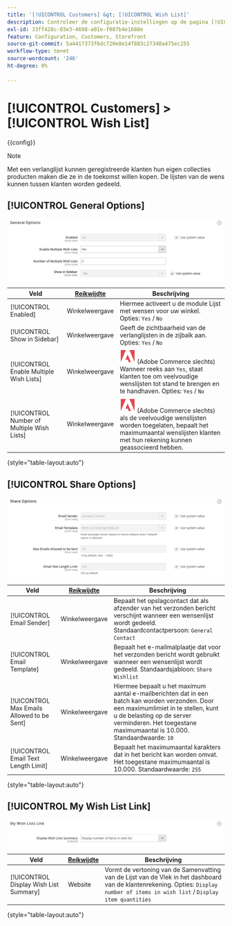 ```yaml
---
title: '[!UICONTROL Customers] &gt; [!UICONTROL Wish List]'
description: Controleer de configuratie-instellingen op de pagina [!UICONTROL Customers] &gt; [!UICONTROL Wish List] van Commerce Admin.
exl-id: 33ff428c-03e3-4698-a01e-f007b4e1688e
feature: Configuration, Customers, Storefront
source-git-commit: 5a4417373f6dc720e8e14f883c27348a475ec255
workflow-type: tm+mt
source-wordcount: '246'
ht-degree: 0%

---
```


# [!UICONTROL Customers] > [!UICONTROL Wish List]

{{config}}

>[!NOTE]
>
>Met een verlanglijst kunnen geregistreerde klanten hun eigen collecties producten maken die ze in de toekomst willen kopen. De lijsten van de wens kunnen tussen klanten worden gedeeld.

## [!UICONTROL General Options]

![ Algemene Opties ](./assets/wishlist-general-options.png)<!-- zoom -->

<!--[General Options](https://experienceleague.adobe.com/nl/docs/commerce-admin/stores-sales/shopper-tools/wish-lists/wishlist-configuration) -->

| Veld | [ Reikwijdte ](../../getting-started/websites-stores-views.md#scope-settings) | Beschrijving |
|--- |--- |--- |
| [!UICONTROL Enabled] | Winkelweergave | Hiermee activeert u de module Lijst met wensen voor uw winkel. Opties: `Yes` / `No` |
| [!UICONTROL Show in Sidebar] | Winkelweergave | Geeft de zichtbaarheid van de verlanglijsten in de zijbalk aan. <br/> Opties: `Yes` / `No` |
| [!UICONTROL Enable Multiple Wish Lists] | Winkelweergave | ![ Adobe Commerce ](../../assets/adobe-logo.svg) (Adobe Commerce slechts) Wanneer reeks aan `Yes`, staat klanten toe om veelvoudige wenslijsten tot stand te brengen en te handhaven. Opties: `Yes` / `No` |
| [!UICONTROL Number of Multiple Wish Lists] | Winkelweergave | ![ Adobe Commerce ](../../assets/adobe-logo.svg) (Adobe Commerce slechts) als de veelvoudige wenslijsten worden toegelaten, bepaalt het maximumaantal wenslijsten klanten met hun rekening kunnen geassocieerd hebben. |

{style="table-layout:auto"}

## [!UICONTROL Share Options]

![ Opties van het Aandeel ](./assets/wishlist-share-options.png)<!-- zoom -->

<!-- [Share Options](https://experienceleague.adobe.com/nl/docs/commerce-admin/stores-sales/shopper-tools/wish-lists/wishlist-configuration) -->

| Veld | [ Reikwijdte ](../../getting-started/websites-stores-views.md#scope-settings) | Beschrijving |
|--- |--- |--- |
| [!UICONTROL Email Sender] | Winkelweergave | Bepaalt het opslagcontact dat als afzender van het verzonden bericht verschijnt wanneer een wensenlijst wordt gedeeld. Standaardcontactpersoon: `General Contact` |
| [!UICONTROL Email Template] | Winkelweergave | Bepaalt het e-mailmalplaatje dat voor het verzonden bericht wordt gebruikt wanneer een wensenlijst wordt gedeeld. Standaardsjabloon: `Share Wishlist` |
| [!UICONTROL Max Emails Allowed to be Sent] | Winkelweergave | Hiermee bepaalt u het maximum aantal e-mailberichten dat in een batch kan worden verzonden. Door een maximumlimiet in te stellen, kunt u de belasting op de server verminderen. Het toegestane maximumaantal is 10.000. Standaardwaarde: `10` |
| [!UICONTROL Email Text Length Limit] | Winkelweergave | Bepaalt het maximumaantal karakters dat in het bericht kan worden omvat. Het toegestane maximumaantal is 10.000. Standaardwaarde: `255` |

{style="table-layout:auto"}

## [!UICONTROL My Wish List Link]

![ Mijn Verbinding van de Lijst van de Wenslijst ](./assets/wishlist-my-wishlist-link.png)<!-- zoom -->

<!--[My Wish List Link](https://experienceleague.adobe.com/nl/docs/commerce-admin/stores-sales/shopper-tools/wish-lists/wishlist-configuration) -->

| Veld | [ Reikwijdte ](../../getting-started/websites-stores-views.md#scope-settings) | Beschrijving |
|--- |--- |--- |
| [!UICONTROL Display Wish List Summary] | Website | Vormt de vertoning van de Samenvatting van de Lijst van de Vlek in het dashboard van de klantenrekening. Opties: `Display number of items in wish list` / `Display item quantities` |

{style="table-layout:auto"}
